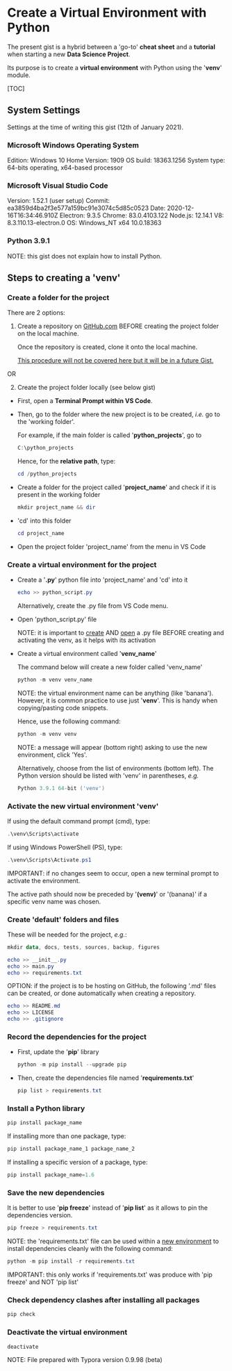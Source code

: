 # Create a Virtual Environment with Python

The present gist is a hybrid between a 'go-to' **cheat sheet** and a **tutorial** when starting a new **Data Science Project**.

Its purpose is to create a **virtual environment** with Python using the '**venv**' module.

[TOC]

## System Settings

Settings at the time of writing this gist (12th of January 2021).

### Microsoft Windows Operating System

Edition: Windows 10 Home
Version: 1909
OS build: 18363.1256
System type: 64-bits operating, x64-based processor

### Microsoft Visual Studio Code

Version: 1.52.1 (user setup)
Commit: ea3859d4ba2f3e577a159bc91e3074c5d85c0523
Date: 2020-12-16T16:34:46.910Z
Electron: 9.3.5
Chrome: 83.0.4103.122
Node.js: 12.14.1
V8: 8.3.110.13-electron.0
OS: Windows_NT x64 10.0.18363

### Python 3.9.1

NOTE: this gist does not explain how to install Python.

## Steps to creating a 'venv'

### Create a folder for the project

There are 2 options:

1. Create a repository on [GitHub.com](https://github.com/) BEFORE creating the project folder on the local machine.

   Once the repository is created, clone it onto the local machine.

   <u>This procedure will not be covered here but it will be in a future Gist.</u>

OR

2. Create the project folder locally (see below gist)

- First, open a **Terminal Prompt within VS Code**.

- Then, go to the folder where the new project is to be created, *i.e.* go to the 'working folder'.

  For example, if the main folder is called '**python_projects**', go to
  
  ```powershell
  C:\python_projects
  ```
  
  Hence, for the **relative path**, type:
  
  ```powershell
  cd /python_projects
  ```

- Create a folder for the project called '**project_name**' and check if it is present in the working folder

    ```powershell
    mkdir project_name && dir
    ```

- 'cd' into this folder

    ```powershell
    cd project_name
    ```

- Open the project folder 'project_name' from the menu in VS Code

### Create a virtual environment for the project

- Create a '**.py**' python file into 'project_name' and 'cd' into it

    ```powershell
    echo >> python_script.py
    ```

    Alternatively, create the .py file from VS Code menu.

- Open 'python_script.py' file

    NOTE: it is important to <u>create</u> AND <u>open</u> a .py file BEFORE creating and activating the venv, as it helps with its activation

- Create a virtual environment called '**venv_name**'

  The command below will create a new folder called 'venv_name'

  ```powershell
  python -m venv venv_name
  ```

  NOTE: the virtual environment name can be anything (like 'banana').
  However, it is common practice to use just '**venv**'. This is handy when copying/pasting code snippets.

  Hence, use the following command:

  ```powershell
  python -m venv venv
  ```

  NOTE: a message will appear (bottom right) asking to use the new environment, click 'Yes'.

  Alternatively, choose from the list of environments (bottom left). The Python version should be listed with 'venv' in parentheses, *e.g.*

  ```powershell
  Python 3.9.1 64-bit ('venv')
  ```

### Activate the new virtual environment 'venv'

If using the default command prompt (cmd), type:

```powershell
.\venv\Scripts\activate
```

If using Windows PowerShell (PS), type:

```powershell
.\venv\Scripts\Activate.ps1
```

IMPORTANT: if no changes seem to occur, open a new terminal prompt to activate the environment.

The active path should now be preceded by '**(venv)**' or '(banana)' if a specific venv name was chosen.

### Create 'default' folders and files

These will be needed for the project, *e.g.*:

```powershell
mkdir data, docs, tests, sources, backup, figures
```

```powershell
echo >> __init__.py
echo >> main.py
echo >> requirements.txt
```

OPTION: if the project is to be hosting on GitHub, the following '.md' files can be created, or done automatically when creating a repository.

```powershell
echo >> README.md
echo >> LICENSE
echo >> .gitignore
```

### Record the dependencies for the project

- First, update the '**pip**' library

    ```powershell
    python -m pip install --upgrade pip
    ```

- Then, create the dependencies file named '**requirements.txt**'

    ```powershell
    pip list > requirements.txt
    ```

### Install a Python library

```powershell
pip install package_name
```

If installing more than one package, type:

```powershell
pip install package_name_1 package_name_2
```

If installing a specific version of a package, type:

```powershell
pip install package_name=1.6
```

### Save the new dependencies

It is better to use '**pip freeze**' instead of '**pip list**' as it allows to pin the dependencies version.

```powershell
pip freeze > requirements.txt
```

NOTE: the 'requirements.txt' file can be used within a <u>new environment</u> to install dependencies cleanly with the following command:

```powershell
python -m pip install -r requirements.txt
```

IMPORTANT: this only works if 'requirements.txt' was produce with 'pip freeze' and NOT 'pip list'

### Check dependency clashes after installing all packages

```powershell
pip check
```

### Deactivate the virtual environment

```powershell
deactivate
```



NOTE: File prepared with Typora version 0.9.98 (beta)